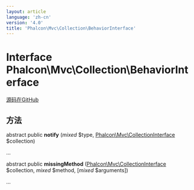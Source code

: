 ```yaml
---
layout: article
language: 'zh-cn'
version: '4.0'
title: 'Phalcon\Mvc\Collection\BehaviorInterface'
---
```


# Interface **Phalcon\Mvc\Collection\BehaviorInterface**

<a href="https://github.com/phalcon/cphalcon/tree/v4.0.0/phalcon/mvc/collection/behaviorinterface.zep" class="btn btn-default btn-sm">源码在GitHub</a>

## 方法

abstract public **notify** (*mixed* $type, [Phalcon\Mvc\CollectionInterface](/4.0/en/api/Phalcon_Mvc_CollectionInterface) $collection)

...

abstract public **missingMethod** ([Phalcon\Mvc\CollectionInterface](/4.0/en/api/Phalcon_Mvc_CollectionInterface) $collection, *mixed* $method, [*mixed* $arguments])

...